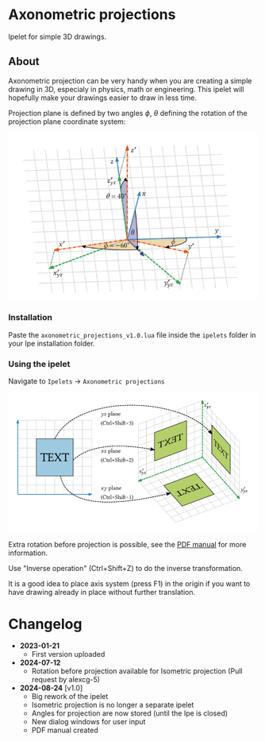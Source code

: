 # Axonometric projections

Ipelet for simple 3D drawings.

## About

Axonometric projection can be very handy when you are creating a simple drawing in 3D, especialy in physics, math or engineering. This ipelet will hopefully make your drawings easier to draw in less time.

Projection plane is defined by two angles $\phi$, $\theta$ defining the rotation of the projection plane coordinate system:

![main diagram for axonometric projection](resources/projection_explained_2_v2.png)

### Installation

Paste the `axonometric_projections_v1.0.lua` file inside the `ipelets` folder in your Ipe installation folder.

### Using the ipelet

Navigate to `Ipelets` → `Axonometric projections`

![usage](resources/projection_explained_default_v3_white_background.png)

Extra rotation before projection is possible, see the [PDF manual](doc/doc.pdf) for more information.

Use "Inverse operation" (Ctrl+Shift+Z) to do the inverse transformation.

It is a good idea to place axis system (press F1) in the origin if you want to have drawing already in place without further translation.

# Changelog

- **2023-01-21**
    - First version uploaded
- **2024-07-12**
    - Rotation before projection available for Isometric projection (Pull request by alexcg-5)
- **2024-08-24** [v1.0]
    - Big rework of the ipelet
    - Isometric projection is no longer a separate ipelet
    - Angles for projection are now stored (until the Ipe is closed)
    - New dialog windows for user input
    - PDF manual created
